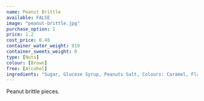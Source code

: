 ```yaml
---
name: Peanut Brittle
available: FALSE
image: "peanut-brittle.jpg"
purchase_option: 1
price: 1.2
cost_price: 0.48
container_water_weight: 919
container_sweets_weight: 0
type: [Nuts]
colour: [Brown]
free: [Alcohol]
ingredients: "Sugar, Glucose Syrup, Peanuts Salt, Colours: Caramel, Flavours: Caramel"
---
```

Peanut brittle pieces.